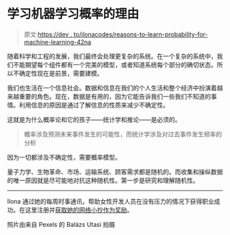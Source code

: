 # 学习机器学习概率的理由

> 原文:[https://dev . to/ilonacodes/reasons-to-learn-probability-for-machine-learning-42na](https://dev.to/ilonacodes/reasons-to-learn-probability-for-machine-learning-42na)

随着科学和工程的发展，我们最终会处理更复杂的系统。在一个复杂的系统中，我们不能期望每个组件都有一个完美的模型，或者知道系统每个部分的确切状态。所以不确定性现在是前景，需要建模。

我们也生活在一个信息社会。数据和信息在我们的个人生活和整个经济中扮演着越来越重要的角色。现在，数据是有用的，因为它能告诉我们一些我们不知道的事情。利用信息的原因是通过了解信息的性质来减少不确定性。

这就是为什么概率论和它的孩子——统计学和推论——是必须的。

> 概率涉及预测未来事件发生的可能性，而统计学涉及对过去事件发生频率的分析

因为一切都涉及不确定性，需要概率模型。

量子力学、生物革命、市场、运输系统、顾客需求都是随机的。而收集和操纵数据的唯一原因就是尽可能地对抗这种随机性。第一步是研究和理解随机性。

* * *

Ilona 通过她的每周时事通讯，帮助女性开发人员在没有压力的情况下获得职业成功。在这里注册并[获取她的网络小抄作为奖励](https://www.ilonacodes.com/networking-cheat-sheet)。

照片由来自 Pexels 的 Balázs Utasi 拍摄